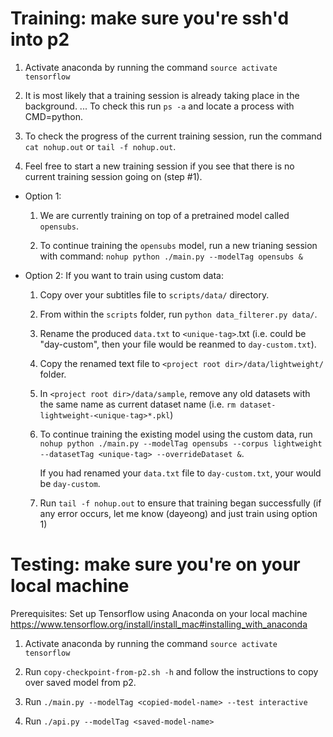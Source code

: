 # Training: make sure you're ssh'd into p2

1. Activate anaconda by running the command `source activate tensorflow`

2. It is most likely that a training session is already taking place in the background.
... To check this run `ps -a` and locate a process with CMD=python.

3. To check the progress of the current training session, run the command `cat nohup.out` or `tail -f nohup.out`.

4. Feel free to start a new training session if you see that there is no current training session going on (step #1).
* Option 1:
    1. We are currently training on top of a pretrained model called `opensubs`.

    2. To continue training the `opensubs` model, run a new trianing session with command: `nohup python ./main.py --modelTag opensubs &`

* Option 2: If you want to train using custom data:
    1. Copy over your subtitles file to `scripts/data/` directory.

    2. From within the `scripts` folder, run `python data_filterer.py data/`.

    3. Rename the produced `data.txt` to `<unique-tag>`.txt (i.e. <unique-tag> could be "day-custom", then your file would be reanmed to `day-custom.txt`).

    4. Copy the renamed text file to `<project root dir>/data/lightweight/` folder.

    5. In `<project root dir>/data/sample`, remove any old datasets with the same name as current dataset name (i.e. `rm dataset-lightweight-<unique-tag>*.pkl`)

    6. To continue training the existing model using the custom data, run `nohup python ./main.py --modelTag opensubs --corpus lightweight --datasetTag <unique-tag> --overrideDataset &`.

        If you had renamed your `data.txt` file to `day-custom.txt`, your <unique-tag> would be `day-custom`.

    7. Run `tail -f nohup.out` to ensure that training began successfully (if any error occurs, let me know (dayeong) and just train using option 1)


# Testing: make sure you're on your local machine

Prerequisites: Set up Tensorflow using Anaconda on your local machine https://www.tensorflow.org/install/install_mac#installing_with_anaconda

1. Activate anaconda by running the command `source activate tensorflow`

2. Run `copy-checkpoint-from-p2.sh -h` and follow the instructions to copy over saved model from p2.

3. Run `./main.py --modelTag <copied-model-name> --test interactive`

4. Run `./api.py --modelTag <saved-model-name>`

